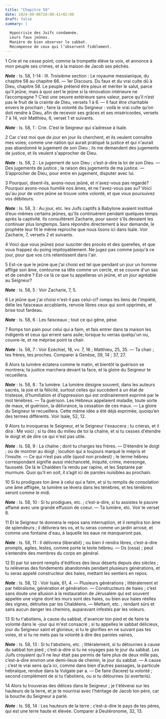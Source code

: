 ```yaml
---
title: "Chapitre 58"
date: 2024-09-06T20:00:41+02:00
draft: false
summary: |
  
  Hypocrisie des Juifs condamnée.
  Leurs faux jeûnes.
  Manière de bien observer le sabbat.
  Récompense de ceux qui l’observent fidèlement.
---
```



1 Crie et ne cesse point; comme la trompette élève ta voix, et annonce à mon peuple ses crimes, et à la maison de Jacob ses péchés.

***Note*** :  Is. 58, 1-14 : III. Troisième section : Le royaume messianique, du chapitre 58 au chapitre 66. ― 1er Discours. Du faux et du vrai culte dû à Dieu, chapitre 58. Le peuple prétend être pieux et mériter le salut, parce qu’il jeûne, mais à quoi sert le jeûne si la rénovation intérieure ne l’accompagne ? C’est une oeuvre extérieure sans valeur, parce qu’il n’est pas le fruit de la crainte de Dieu, versets 1 à 6. ― Il faut être charitable envers le prochain ; faire la volonté du Seigneur : voilà le vrai culte qu’on doit rendre à Dieu, afin de recevoir ses grâces et ses miséricordes, versets 7 à 14, voir Matthieu, 6, verset 1 et suivants.

***Note*** :  Is. 58, 1 : Crie. C’est le Seigneur qui s’adresse à Isaïe.


2 Car c'est moi que de jour en jour ils cherchent, et ils veulent connaître mes voies; comme une nation qui aurait pratiqué la justice et qui n'aurait pas abandonné le jugement de son Dieu ; ils me demandent des jugements de justice, et ils veulent s'approcher de Dieu.

***Note*** :  Is. 58, 2 : Le jugement de son Dieu ; c’est-à-dire la loi de son Dieu. ― Des jugements de justice ; la raison des jugements de ma justice. ― S’approcher de Dieu, pour entre en jugement, disputer avec lui.


3 Pourquoi, disent-ils, avons-nous jeûné, et n'avez-vous pas regardé? Pourquoi avons-nous humilié nos âmes, et ne l'avez-vous pas su? Voici qu'au jour de votre jeûne se trouve votre volonté, et que vous poursuivez vos débiteurs.

***Note*** :  Is. 58, 3 : Au jour, etc. les Juifs captifs à Babylone avaient institué d’eux-mêmes certains jeûnes, qu’ils continuèrent pendant quelques temps après la captivité. Ils consultèrent Zacharie, pour savoir s’ils devaient les continuer plus longtemps. Sans répondre directement à leur demande, le prophète leur fit le même reproche que nous lisons ici dans Isaïe. Voir Zacharie, 7, versets 2 et suivants.


4 Voici que vous jeûnez pour susciter des procès et des querelles, et que vous frappez du poing impitoyablement. Ne jugez pas comme jusqu'à ce jour, pour que vos cris retentissent dans l'air.


5 Est-ce que le jeûne que j'ai choisi est tel que pendant un jour un homme afflige son âme, contourne sa tête comme un cercle, et se couvre d'un sac et de cendre ? Est-ce là ce que tu appelleras un jeûne, et un jour agréable au Seigneur?

***Note*** :  Is. 58, 5 : Voir Zacharie, 7, 5.


6 Le jeûne que j'ai choisi n'est-il pas celui-ci? romps les liens de l'impiété, délie les faisceaux accablants, renvoie libres ceux qui sont opprimés, et brise tout fardeau.

***Note*** :  Is. 58, 6 : Les faisceaux ; tout ce qui gêne, pèse.


7 Romps ton pain pour celui qui a faim, et fais entrer dans ta maison les indigents et ceux qui errent sans asile; lorsque tu verras quelqu'un nu, couvre-le, et ne méprise point ta chair.

***Note*** :  Is. 58, 7 : Voir Ezéchiel, 18, vv. 7, 16 ; Matthieu, 25, 35. ― Ta chair ; tes frères, tes proches. Comparer à Genèse, 39, 14 ; 37, 27.


8 Alors ta lumière éclatera comme le matin, et bientôt la guérison se montrera; ta justice marchera devant ta face, et la gloire du Seigneur te recueillera.

***Note*** :  Is. 58, 8 : Ta lumière. La lumière désigne souvent, dans les auteurs sacrés, la joie et la félicité, surtout celles qui succèdent à un état de tristesse, d’humiliation et d’oppression qui est ordinairement exprimé par le mot ténèbres. ― Ta guérison. Les Hébreux appelaient maladie, toute sorte de maux, et guérison, la délivrance, la cessation de ces maux. ― La gloire du Seigneur te recueillera. Cette même idée a été déjà exprimée, quoiqu’en des termes différents. Voir Isaïe, 52, 12.

9 Alors tu invoqueras le Seigneur, et le Seigneur t'exaucera ; tu crieras, et il dira : Me voici ; si tu ôtes du milieu de toi la chaîne, et si tu cesses d'étendre le doigt et de dire ce qui n'est pas utile.

***Note*** :  Is. 58, 9 : La chaîne ; dont tu charges tes frères. ― D’étendre le doigt ; ou de montrer au doigt ; locution qui a toujours marqué le mépris et l’insulte. ― Ce qui n’est pas utile (quod non prodest) ; le terme hébreu correspondant signifie aussi méchanceté, iniquité, crime, mensonge, fausseté. De là le Chaldéen l’a rendu par rapine, et les Septante par murmure. Quoi qu’il en soit, il s’agit ici de paroles nuisibles au prochain.


10 Si tu prodigues ton âme à celui qui a faim, et si tu remplis de consolation une âme affligée, ta lumière se lèvera dans les ténèbres, et tes ténèbres seront comme le midi.

***Note*** :  Is. 58, 10 : Si tu prodigues, etc. ; c’est-à-dire, si tu assistes le pauvre affamé avec une grande effusion de coeur. ― Ta lumière, etc. Voir le verset 8.

11 Et le Seigneur te donnera le repos sans interruption, et il remplira ton âme de splendeurs ; il délivrera tes os, et tu seras comme un jardin arrosé, et comme une fontaine d'eau, à laquelle les eaux ne manqueront pas.

***Note*** :  Is. 58, 11 : Il délivrera (liberabit) ; ou bien il rendra libres, c’est-à-dire prompts, agiles, lestes, comme porte le texte hébreu. ― Os (ossa) ; peut s’entendre des membres du corps en général.


12 Et par toi seront remplis d'édifices des lieux déserts depuis des siècles ; tu relèveras des fondements abandonnés pendant plusieurs générations, et tu seras appelé constructeur des haies, mettant les sentiers en repos.

***Note*** :  Is. 58, 12 : Voir Isaïe, 61, 4. ― Plusieurs générations ; littéralement et par hébraïsme, génération et génération. ― Constructeurs de haies ; c’est sans doute une allusion à la restauration de Jérusalem qui est souvent appelée une vigne dont les murs sont des haies, ou bien aux haies réelles des vignes, détruites par les Chaldéens. ― Mettant, etc. ; rendant sûrs et sans aucun danger les chemins, auparavant infestés par les voleurs.


13 Si tu t'abstiens, à cause du sabbat, d'avancer ton pied et de faire ta volonté dans le -jour qui m'est consacré ; si tu appelles le sabbat délicieux, jour du Seigneur saint et glorieux; si tu le glorifies en ne suivant pas tes voies, et si tu ne mets pas ta volonté à dire des paroles vaines,

***Note*** :  Is. 58, 13 : Si tu t’abstiens, etc. ; littéralement, si tu détournes à cause du sabbat ton pied ; c’est-à-dire si tu ne voyages pas le jour du sabbat. Les Juifs croyaient qu’il ne leur était pas permis de faire plus de deux mille pas, c’est-à-dire environ une demi-lieue de chemin, le jour du sabbat. ― A cause ; c’est le vrai sens qu’a ici, comme dans bien d’autres passages, la particule hébraïque, rendue dans la Vulgate par a. ― De faire (facere) ta volonté ; second complément de si tu t’abstiens, ou si tu détournes (si averteris).


14 Alors tu trouveras des délices dans le Seigneur ; je t'élèverai sur les hauteurs de la terre, et je te nourrirai avec l'héritage de Jacob ton père, car la bouche du Seigneur a parlé.

***Note*** :  Is. 58, 14 : Les hauteurs de la terre ; c’est-à-dire le pays de tes pères, qui est une terre haute et élevée. Comparer à Deutéronome, 32, 13.

